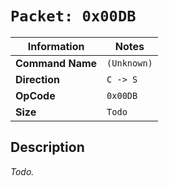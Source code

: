 # `Packet: 0x00DB`

| Information               | Notes |
|---                        |---    |
| **Command Name**          | `(Unknown)` |
| **Direction**             | `C -> S` |
| **OpCode**                | `0x00DB` |
| **Size**                  | `Todo` |

## Description

_Todo._